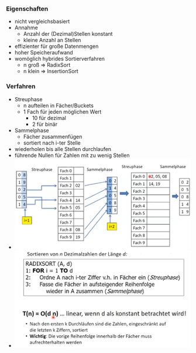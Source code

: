 ### Eigenschaften
+ nicht vergleichsbasiert
+ Annahme
	+ Anzahl der (Dezimal)Stellen konstant
	+ kleine Anzahl an Stellen
+ effizienter für große Datenmengen
+ hoher Speicheraufwand
+ womöglich hybrides Sortierverfahren
	+ n groß => RadixSort
	+ n klein => InsertionSort

### Verfahren
+ Streuphase
	+ n aufteilen in Fächer/Buckets
	+ 1 Fach für jeden möglichen Wert
		+ 10 für dezimal
		+ 2 für binär
+ Sammelphase
	+ Fächer zusammenfügen
	+ sortiert nach i-ter Stelle
+ wiederholen bis alle Stellen durchlaufen
+ führende Nullen für  Zahlen mit zu wenig Stellen
+ ![](Pasted%20image%2020221028162653.png)
+ ![](Pasted%20image%2020221028162857.png)
